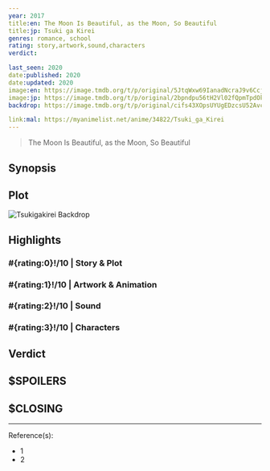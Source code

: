 ```yaml
---
year: 2017
title:en: The Moon Is Beautiful, as the Moon, So Beautiful
title:jp: Tsuki ga Kirei
genres: romance, school
rating: story,artwork,sound,characters
verdict:

last_seen: 2020
date:published: 2020
date:updated: 2020
image:en: https://image.tmdb.org/t/p/original/5JtqWxw69IanadNcraJ9v6Ccj2W.jpg
image:jp: https://image.tmdb.org/t/p/original/2bpndpu56tH2Vl02fQpmTpdOkLe.jpg
backdrop: https://image.tmdb.org/t/p/original/cifs43XOpsUYUgEDzcsU52AvcaP.jpg

link:mal: https://myanimelist.net/anime/34822/Tsuki_ga_Kirei
---
```



> The Moon Is Beautiful, as the Moon, So Beautiful

## Synopsis

## Plot

![Tsukigakirei Backdrop]()

## Highlights

### #{rating:0}!/10 | Story & Plot

### #{rating:1}!/10 | Artwork & Animation

### #{rating:2}!/10 | Sound

### #{rating:3}!/10 | Characters

## Verdict

## $SPOILERS

## $CLOSING

---
Reference(s):

- 1
- 2
